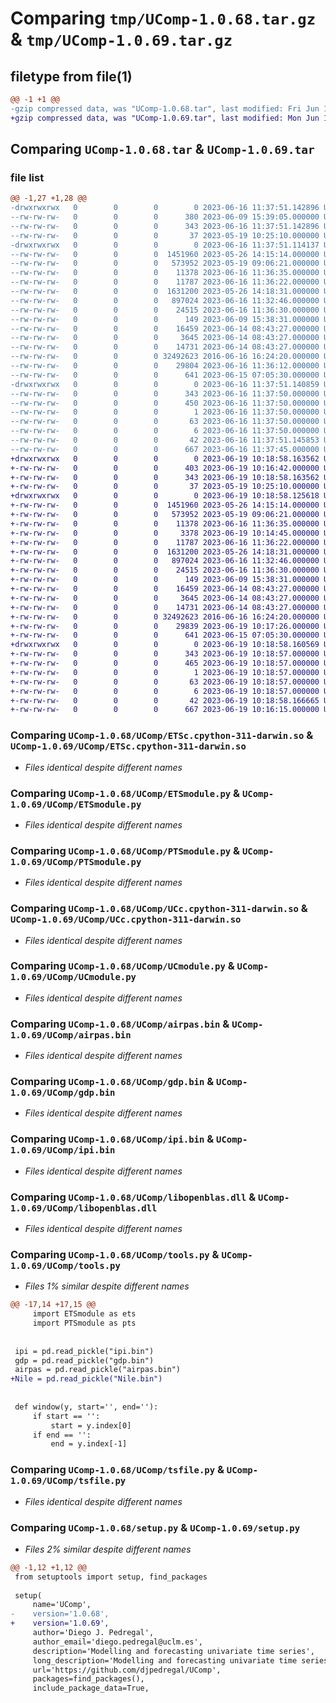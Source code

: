 # Comparing `tmp/UComp-1.0.68.tar.gz` & `tmp/UComp-1.0.69.tar.gz`

## filetype from file(1)

```diff
@@ -1 +1 @@
-gzip compressed data, was "UComp-1.0.68.tar", last modified: Fri Jun 16 11:37:51 2023, max compression
+gzip compressed data, was "UComp-1.0.69.tar", last modified: Mon Jun 19 10:18:58 2023, max compression
```

## Comparing `UComp-1.0.68.tar` & `UComp-1.0.69.tar`

### file list

```diff
@@ -1,27 +1,28 @@
-drwxrwxrwx   0        0        0        0 2023-06-16 11:37:51.142896 UComp-1.0.68/
--rw-rw-rw-   0        0        0      380 2023-06-09 15:39:05.000000 UComp-1.0.68/MANIFEST.in
--rw-rw-rw-   0        0        0      343 2023-06-16 11:37:51.142896 UComp-1.0.68/PKG-INFO
--rw-rw-rw-   0        0        0       37 2023-05-19 10:25:10.000000 UComp-1.0.68/README.md
-drwxrwxrwx   0        0        0        0 2023-06-16 11:37:51.114137 UComp-1.0.68/UComp/
--rw-rw-rw-   0        0        0  1451960 2023-05-26 14:15:14.000000 UComp-1.0.68/UComp/ETSc.cpython-311-darwin.so
--rw-rw-rw-   0        0        0   573952 2023-05-19 09:06:21.000000 UComp-1.0.68/UComp/ETSc.pyd
--rw-rw-rw-   0        0        0    11378 2023-06-16 11:36:35.000000 UComp-1.0.68/UComp/ETSmodule.py
--rw-rw-rw-   0        0        0    11787 2023-06-16 11:36:22.000000 UComp-1.0.68/UComp/PTSmodule.py
--rw-rw-rw-   0        0        0  1631200 2023-05-26 14:18:31.000000 UComp-1.0.68/UComp/UCc.cpython-311-darwin.so
--rw-rw-rw-   0        0        0   897024 2023-06-16 11:32:46.000000 UComp-1.0.68/UComp/UCc.pyd
--rw-rw-rw-   0        0        0    24515 2023-06-16 11:36:30.000000 UComp-1.0.68/UComp/UCmodule.py
--rw-rw-rw-   0        0        0      149 2023-06-09 15:38:31.000000 UComp-1.0.68/UComp/__init__.py
--rw-rw-rw-   0        0        0    16459 2023-06-14 08:43:27.000000 UComp-1.0.68/UComp/airpas.bin
--rw-rw-rw-   0        0        0     3645 2023-06-14 08:43:27.000000 UComp-1.0.68/UComp/gdp.bin
--rw-rw-rw-   0        0        0    14731 2023-06-14 08:43:27.000000 UComp-1.0.68/UComp/ipi.bin
--rw-rw-rw-   0        0        0 32492623 2016-06-16 16:24:20.000000 UComp-1.0.68/UComp/libopenblas.dll
--rw-rw-rw-   0        0        0    29804 2023-06-16 11:36:12.000000 UComp-1.0.68/UComp/tools.py
--rw-rw-rw-   0        0        0      641 2023-06-15 07:05:30.000000 UComp-1.0.68/UComp/tsfile.py
-drwxrwxrwx   0        0        0        0 2023-06-16 11:37:51.140859 UComp-1.0.68/UComp.egg-info/
--rw-rw-rw-   0        0        0      343 2023-06-16 11:37:50.000000 UComp-1.0.68/UComp.egg-info/PKG-INFO
--rw-rw-rw-   0        0        0      450 2023-06-16 11:37:50.000000 UComp-1.0.68/UComp.egg-info/SOURCES.txt
--rw-rw-rw-   0        0        0        1 2023-06-16 11:37:50.000000 UComp-1.0.68/UComp.egg-info/dependency_links.txt
--rw-rw-rw-   0        0        0       63 2023-06-16 11:37:50.000000 UComp-1.0.68/UComp.egg-info/requires.txt
--rw-rw-rw-   0        0        0        6 2023-06-16 11:37:50.000000 UComp-1.0.68/UComp.egg-info/top_level.txt
--rw-rw-rw-   0        0        0       42 2023-06-16 11:37:51.145853 UComp-1.0.68/setup.cfg
--rw-rw-rw-   0        0        0      667 2023-06-16 11:37:45.000000 UComp-1.0.68/setup.py
+drwxrwxrwx   0        0        0        0 2023-06-19 10:18:58.163562 UComp-1.0.69/
+-rw-rw-rw-   0        0        0      403 2023-06-19 10:16:42.000000 UComp-1.0.69/MANIFEST.in
+-rw-rw-rw-   0        0        0      343 2023-06-19 10:18:58.163562 UComp-1.0.69/PKG-INFO
+-rw-rw-rw-   0        0        0       37 2023-05-19 10:25:10.000000 UComp-1.0.69/README.md
+drwxrwxrwx   0        0        0        0 2023-06-19 10:18:58.125618 UComp-1.0.69/UComp/
+-rw-rw-rw-   0        0        0  1451960 2023-05-26 14:15:14.000000 UComp-1.0.69/UComp/ETSc.cpython-311-darwin.so
+-rw-rw-rw-   0        0        0   573952 2023-05-19 09:06:21.000000 UComp-1.0.69/UComp/ETSc.pyd
+-rw-rw-rw-   0        0        0    11378 2023-06-16 11:36:35.000000 UComp-1.0.69/UComp/ETSmodule.py
+-rw-rw-rw-   0        0        0     3378 2023-06-19 10:14:45.000000 UComp-1.0.69/UComp/Nile.bin
+-rw-rw-rw-   0        0        0    11787 2023-06-16 11:36:22.000000 UComp-1.0.69/UComp/PTSmodule.py
+-rw-rw-rw-   0        0        0  1631200 2023-05-26 14:18:31.000000 UComp-1.0.69/UComp/UCc.cpython-311-darwin.so
+-rw-rw-rw-   0        0        0   897024 2023-06-16 11:32:46.000000 UComp-1.0.69/UComp/UCc.pyd
+-rw-rw-rw-   0        0        0    24515 2023-06-16 11:36:30.000000 UComp-1.0.69/UComp/UCmodule.py
+-rw-rw-rw-   0        0        0      149 2023-06-09 15:38:31.000000 UComp-1.0.69/UComp/__init__.py
+-rw-rw-rw-   0        0        0    16459 2023-06-14 08:43:27.000000 UComp-1.0.69/UComp/airpas.bin
+-rw-rw-rw-   0        0        0     3645 2023-06-14 08:43:27.000000 UComp-1.0.69/UComp/gdp.bin
+-rw-rw-rw-   0        0        0    14731 2023-06-14 08:43:27.000000 UComp-1.0.69/UComp/ipi.bin
+-rw-rw-rw-   0        0        0 32492623 2016-06-16 16:24:20.000000 UComp-1.0.69/UComp/libopenblas.dll
+-rw-rw-rw-   0        0        0    29839 2023-06-19 10:17:26.000000 UComp-1.0.69/UComp/tools.py
+-rw-rw-rw-   0        0        0      641 2023-06-15 07:05:30.000000 UComp-1.0.69/UComp/tsfile.py
+drwxrwxrwx   0        0        0        0 2023-06-19 10:18:58.160569 UComp-1.0.69/UComp.egg-info/
+-rw-rw-rw-   0        0        0      343 2023-06-19 10:18:57.000000 UComp-1.0.69/UComp.egg-info/PKG-INFO
+-rw-rw-rw-   0        0        0      465 2023-06-19 10:18:57.000000 UComp-1.0.69/UComp.egg-info/SOURCES.txt
+-rw-rw-rw-   0        0        0        1 2023-06-19 10:18:57.000000 UComp-1.0.69/UComp.egg-info/dependency_links.txt
+-rw-rw-rw-   0        0        0       63 2023-06-19 10:18:57.000000 UComp-1.0.69/UComp.egg-info/requires.txt
+-rw-rw-rw-   0        0        0        6 2023-06-19 10:18:57.000000 UComp-1.0.69/UComp.egg-info/top_level.txt
+-rw-rw-rw-   0        0        0       42 2023-06-19 10:18:58.166665 UComp-1.0.69/setup.cfg
+-rw-rw-rw-   0        0        0      667 2023-06-19 10:16:15.000000 UComp-1.0.69/setup.py
```

### Comparing `UComp-1.0.68/UComp/ETSc.cpython-311-darwin.so` & `UComp-1.0.69/UComp/ETSc.cpython-311-darwin.so`

 * *Files identical despite different names*

### Comparing `UComp-1.0.68/UComp/ETSmodule.py` & `UComp-1.0.69/UComp/ETSmodule.py`

 * *Files identical despite different names*

### Comparing `UComp-1.0.68/UComp/PTSmodule.py` & `UComp-1.0.69/UComp/PTSmodule.py`

 * *Files identical despite different names*

### Comparing `UComp-1.0.68/UComp/UCc.cpython-311-darwin.so` & `UComp-1.0.69/UComp/UCc.cpython-311-darwin.so`

 * *Files identical despite different names*

### Comparing `UComp-1.0.68/UComp/UCmodule.py` & `UComp-1.0.69/UComp/UCmodule.py`

 * *Files identical despite different names*

### Comparing `UComp-1.0.68/UComp/airpas.bin` & `UComp-1.0.69/UComp/airpas.bin`

 * *Files identical despite different names*

### Comparing `UComp-1.0.68/UComp/gdp.bin` & `UComp-1.0.69/UComp/gdp.bin`

 * *Files identical despite different names*

### Comparing `UComp-1.0.68/UComp/ipi.bin` & `UComp-1.0.69/UComp/ipi.bin`

 * *Files identical despite different names*

### Comparing `UComp-1.0.68/UComp/libopenblas.dll` & `UComp-1.0.69/UComp/libopenblas.dll`

 * *Files identical despite different names*

### Comparing `UComp-1.0.68/UComp/tools.py` & `UComp-1.0.69/UComp/tools.py`

 * *Files 1% similar despite different names*

```diff
@@ -17,14 +17,15 @@
     import ETSmodule as ets
     import PTSmodule as pts
 
 
 ipi = pd.read_pickle("ipi.bin")
 gdp = pd.read_pickle("gdp.bin")
 airpas = pd.read_pickle("airpas.bin")
+Nile = pd.read_pickle("Nile.bin")
 
 
 def window(y, start='', end=''):
     if start == '':
         start = y.index[0]
     if end == '':
         end = y.index[-1]
```

### Comparing `UComp-1.0.68/UComp/tsfile.py` & `UComp-1.0.69/UComp/tsfile.py`

 * *Files identical despite different names*

### Comparing `UComp-1.0.68/setup.py` & `UComp-1.0.69/setup.py`

 * *Files 2% similar despite different names*

```diff
@@ -1,12 +1,12 @@
 from setuptools import setup, find_packages
 
 setup(
     name='UComp',
-    version='1.0.68',
+    version='1.0.69',
     author='Diego J. Pedregal',
     author_email='diego.pedregal@uclm.es',
     description='Modelling and forecasting univariate time series',
     long_description='Modelling and forecasting univariate time series',
     url='https://github.com/djpedregal/UComp',
     packages=find_packages(),
     include_package_data=True,
```

